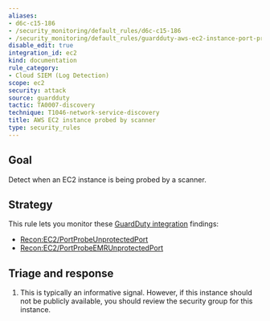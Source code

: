 ```yaml
---
aliases:
- d6c-c15-186
- /security_monitoring/default_rules/d6c-c15-186
- /security_monitoring/default_rules/guardduty-aws-ec2-instance-port-probe
disable_edit: true
integration_id: ec2
kind: documentation
rule_category:
- Cloud SIEM (Log Detection)
scope: ec2
security: attack
source: guardduty
tactic: TA0007-discovery
technique: T1046-network-service-discovery
title: AWS EC2 instance probed by scanner
type: security_rules
---
```


## Goal
Detect when an EC2 instance is being probed by a scanner.

## Strategy
This rule lets you monitor these [GuardDuty integration][1] findings:

* [Recon:EC2/PortProbeUnprotectedPort][2]
* [Recon:EC2/PortProbeEMRUnprotectedPort][3]


## Triage and response
1. This is typically an informative signal. However, if this instance should not be publicly available, you should review the security group for this instance. 

[1]: https://docs.datadoghq.com/integrations/amazon_guardduty/
[2]: https://docs.aws.amazon.com/guardduty/latest/ug/guardduty_recon.html#recon6
[3]: https://docs.aws.amazon.com/guardduty/latest/ug/guardduty_recon.html#PortProbeEMRUnprotectedPort
